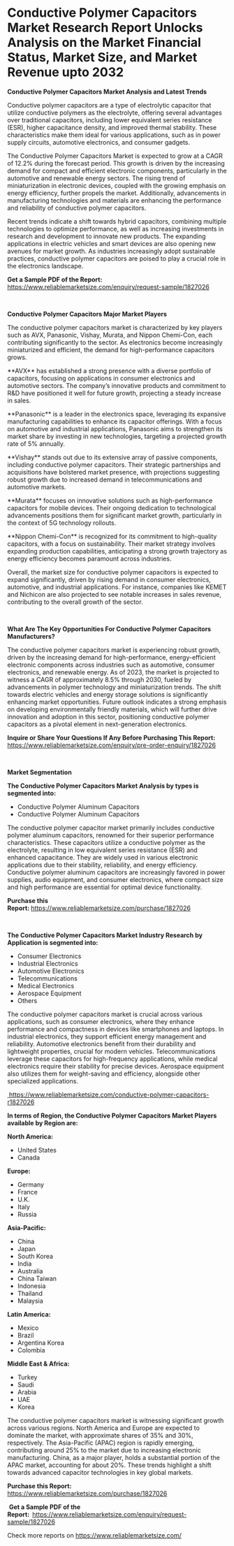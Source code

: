 <p><h1>Conductive Polymer Capacitors Market Research Report Unlocks Analysis on the Market Financial Status, Market Size, and Market Revenue upto 2032</h1></p><p><strong>Conductive Polymer Capacitors Market Analysis and Latest Trends</strong></p>
<p><p>Conductive polymer capacitors are a type of electrolytic capacitor that utilize conductive polymers as the electrolyte, offering several advantages over traditional capacitors, including lower equivalent series resistance (ESR), higher capacitance density, and improved thermal stability. These characteristics make them ideal for various applications, such as in power supply circuits, automotive electronics, and consumer gadgets.</p><p>The Conductive Polymer Capacitors Market is expected to grow at a CAGR of 12.2% during the forecast period. This growth is driven by the increasing demand for compact and efficient electronic components, particularly in the automotive and renewable energy sectors. The rising trend of miniaturization in electronic devices, coupled with the growing emphasis on energy efficiency, further propels the market. Additionally, advancements in manufacturing technologies and materials are enhancing the performance and reliability of conductive polymer capacitors.</p><p>Recent trends indicate a shift towards hybrid capacitors, combining multiple technologies to optimize performance, as well as increasing investments in research and development to innovate new products. The expanding applications in electric vehicles and smart devices are also opening new avenues for market growth. As industries increasingly adopt sustainable practices, conductive polymer capacitors are poised to play a crucial role in the electronics landscape.</p></p>
<p><strong>Get a Sample PDF of the Report:&nbsp;</strong> <a href="https://www.reliablemarketsize.com/enquiry/request-sample/1827026?utm_campaign=2319&utm_medium=2&utm_source=Github&utm_content=ia&utm_term=11022025&utm_id=conductive-polymer-capacitors">https://www.reliablemarketsize.com/enquiry/request-sample/1827026</a></p>
<p>&nbsp;</p>
<p><strong>Conductive Polymer Capacitors Major Market Players</strong></p>
<p><p>The conductive polymer capacitors market is characterized by key players such as AVX, Panasonic, Vishay, Murata, and Nippon Chemi-Con, each contributing significantly to the sector. As electronics become increasingly miniaturized and efficient, the demand for high-performance capacitors grows.</p><p>**AVX** has established a strong presence with a diverse portfolio of capacitors, focusing on applications in consumer electronics and automotive sectors. The company’s innovative products and commitment to R&D have positioned it well for future growth, projecting a steady increase in sales.</p><p>**Panasonic** is a leader in the electronics space, leveraging its expansive manufacturing capabilities to enhance its capacitor offerings. With a focus on automotive and industrial applications, Panasonic aims to strengthen its market share by investing in new technologies, targeting a projected growth rate of 5% annually.</p><p>**Vishay** stands out due to its extensive array of passive components, including conductive polymer capacitors. Their strategic partnerships and acquisitions have bolstered market presence, with projections suggesting robust growth due to increased demand in telecommunications and automotive markets.</p><p>**Murata** focuses on innovative solutions such as high-performance capacitors for mobile devices. Their ongoing dedication to technological advancements positions them for significant market growth, particularly in the context of 5G technology rollouts.</p><p>**Nippon Chemi-Con** is recognized for its commitment to high-quality capacitors, with a focus on sustainability. Their market strategy involves expanding production capabilities, anticipating a strong growth trajectory as energy efficiency becomes paramount across industries.</p><p>Overall, the market size for conductive polymer capacitors is expected to expand significantly, driven by rising demand in consumer electronics, automotive, and industrial applications. For instance, companies like KEMET and Nichicon are also projected to see notable increases in sales revenue, contributing to the overall growth of the sector.</p></p>
<p>&nbsp;</p>
<p><strong>What Are The Key Opportunities For Conductive Polymer Capacitors Manufacturers?</strong></p>
<p><p>The conductive polymer capacitors market is experiencing robust growth, driven by the increasing demand for high-performance, energy-efficient electronic components across industries such as automotive, consumer electronics, and renewable energy. As of 2023, the market is projected to witness a CAGR of approximately 8.5% through 2030, fueled by advancements in polymer technology and miniaturization trends. The shift towards electric vehicles and energy storage solutions is significantly enhancing market opportunities. Future outlook indicates a strong emphasis on developing environmentally friendly materials, which will further drive innovation and adoption in this sector, positioning conductive polymer capacitors as a pivotal element in next-generation electronics.</p></p>
<p><strong>Inquire or Share Your Questions If Any Before Purchasing This Report:</strong> <a href="https://www.reliablemarketsize.com/enquiry/pre-order-enquiry/1827026?utm_campaign=2319&utm_medium=2&utm_source=Github&utm_content=ia&utm_term=11022025&utm_id=conductive-polymer-capacitors">https://www.reliablemarketsize.com/enquiry/pre-order-enquiry/1827026</a></p>
<p>&nbsp;</p>
<p><strong>Market Segmentation</strong></p>
<p><strong>The Conductive Polymer Capacitors Market Analysis by types is segmented into:</strong></p>
<p><ul><li>Conductive Polymer Aluminum Capacitors</li><li>Conductive Polymer Aluminum Capacitors</li></ul></p>
<p><p>The conductive polymer capacitor market primarily includes conductive polymer aluminum capacitors, renowned for their superior performance characteristics. These capacitors utilize a conductive polymer as the electrolyte, resulting in low equivalent series resistance (ESR) and enhanced capacitance. They are widely used in various electronic applications due to their stability, reliability, and energy efficiency. Conductive polymer aluminum capacitors are increasingly favored in power supplies, audio equipment, and consumer electronics, where compact size and high performance are essential for optimal device functionality.</p></p>
<p><strong>Purchase this Report:&nbsp;</strong><a href="https://www.reliablemarketsize.com/purchase/1827026?utm_campaign=2319&utm_medium=2&utm_source=Github&utm_content=ia&utm_term=11022025&utm_id=conductive-polymer-capacitors">https://www.reliablemarketsize.com/purchase/1827026</a></p>
<p>&nbsp;</p>
<p><strong>The Conductive Polymer Capacitors Market Industry Research by Application is segmented into:</strong></p>
<p><ul><li>Consumer Electronics</li><li>Industrial Electronics</li><li>Automotive Electronics</li><li>Telecommunications</li><li>Medical Electronics</li><li>Aerospace Equipment</li><li>Others</li></ul></p>
<p><p>The conductive polymer capacitors market is crucial across various applications, such as consumer electronics, where they enhance performance and compactness in devices like smartphones and laptops. In industrial electronics, they support efficient energy management and reliability. Automotive electronics benefit from their durability and lightweight properties, crucial for modern vehicles. Telecommunications leverage these capacitors for high-frequency applications, while medical electronics require their stability for precise devices. Aerospace equipment also utilizes them for weight-saving and efficiency, alongside other specialized applications.</p></p>
<p><a href="https://www.reliablemarketsize.com/conductive-polymer-capacitors-r1827026?utm_campaign=2319&utm_medium=2&utm_source=Github&utm_content=ia&utm_term=11022025&utm_id=conductive-polymer-capacitors">&nbsp;https://www.reliablemarketsize.com/conductive-polymer-capacitors-r1827026</a></p>
<p><strong>In terms of Region, the Conductive Polymer Capacitors Market Players available by Region are:</strong></p>
<p>
    <p> <strong> North America: </strong>
        <ul>
            <li>United States</li>
            <li>Canada</li>
        </ul>
        </p> 
    <p> <strong> Europe: </strong>
        <ul>
            <li>Germany</li>
            <li>France</li>
            <li>U.K.</li>
            <li>Italy</li>
            <li>Russia</li>
        </ul>
        </p> 
    <p> <strong> Asia-Pacific: </strong>
        <ul>
            <li>China</li>
            <li>Japan</li>
            <li>South Korea</li>
            <li>India</li>
            <li>Australia</li>
            <li>China Taiwan</li>
            <li>Indonesia</li>
            <li>Thailand</li>
            <li>Malaysia</li>
        </ul>
        </p> 
    <p> <strong> Latin America: </strong>
        <ul>
            <li>Mexico</li>
            <li>Brazil</li>
            <li>Argentina Korea</li>
            <li>Colombia</li>
        </ul>
        </p> 
    <p> <strong> Middle East & Africa: </strong>
        <ul>
            <li>Turkey</li>
            <li>Saudi</li>
            <li>Arabia</li>
            <li>UAE</li>
            <li>Korea</li>
        </ul>
    </p>
    </p>
<p><p>The conductive polymer capacitors market is witnessing significant growth across various regions. North America and Europe are expected to dominate the market, with approximate shares of 35% and 30%, respectively. The Asia-Pacific (APAC) region is rapidly emerging, contributing around 25% to the market due to increasing electronic manufacturing. China, as a major player, holds a substantial portion of the APAC market, accounting for about 20%. These trends highlight a shift towards advanced capacitor technologies in key global markets.</p></p>
<p><strong>Purchase this Report: </strong><a href="https://www.reliablemarketsize.com/purchase/1827026?utm_campaign=2319&utm_medium=2&utm_source=Github&utm_content=ia&utm_term=11022025&utm_id=conductive-polymer-capacitors">https://www.reliablemarketsize.com/purchase/1827026</a></p>
<p>&nbsp;<strong>Get a Sample PDF of the Report:&nbsp;&nbsp;</strong><a href="https://www.reliablemarketsize.com/enquiry/request-sample/1827026?utm_campaign=2319&utm_medium=2&utm_source=Github&utm_content=ia&utm_term=11022025&utm_id=conductive-polymer-capacitors">https://www.reliablemarketsize.com/enquiry/request-sample/1827026</a></p>
<p><strong></strong></p>
<p>Check more reports on <a href="https://www.reliablemarketsize.com/?utm_campaign=2319&utm_medium=2&utm_source=Github&utm_content=ia&utm_term=11022025&utm_id=conductive-polymer-capacitors">https://www.reliablemarketsize.com/</a></p>